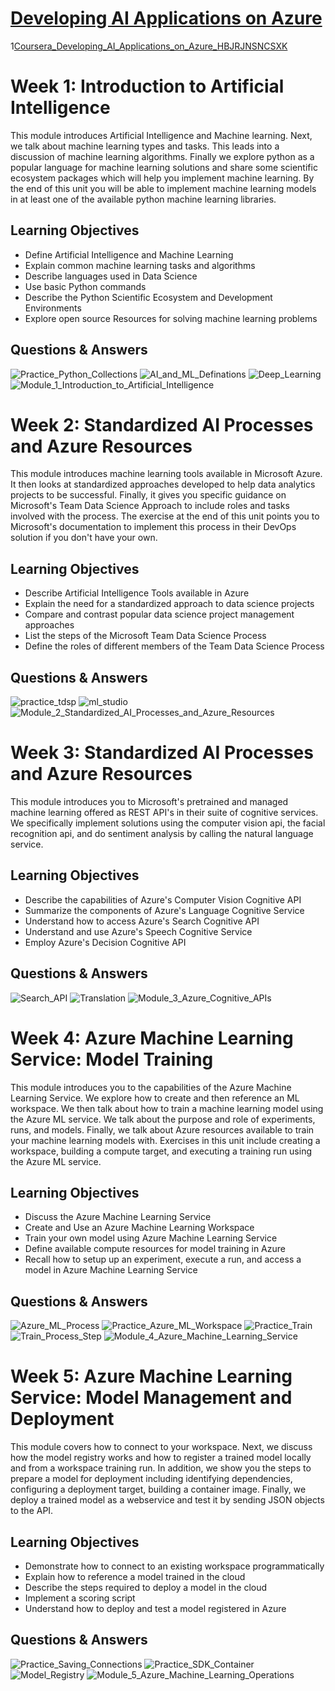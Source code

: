 # [Developing AI Applications on Azure](https://www.coursera.org/learn/developing-ai-applications-azure/home/welcome)
1[Coursera_Developing_AI_Applications_on_Azure_HBJRJNSNCSXK](/Developing_AI_Applications_on_Azure/images/Coursera_Developing_AI_Applications_on_Azure_HBJRJNSNCSXK.png)

# Week 1: Introduction to Artificial Intelligence
This module introduces Artificial Intelligence and Machine learning. Next, we talk about machine learning types and tasks. This leads into a discussion of machine learning algorithms. Finally we explore python as a popular language for machine learning solutions and share some scientific ecosystem packages which will help you implement machine learning. By the end of this unit you will be able to implement machine learning models in at least one of the available python machine learning libraries.

## Learning Objectives
* Define Artificial Intelligence and Machine Learning
* Explain common machine learning tasks and algorithms
* Describe languages used in Data Science​
* Use basic Python commands
* Describe the Python Scientific Ecosystem and Development Environments​
* Explore open source Resources for solving machine learning problems​

## Questions & Answers
![Practice_Python_Collections](/Developing_AI_Applications_on_Azure/images/Practice_Python_Collections.PNG)
![AI_and_ML_Definations](/Developing_AI_Applications_on_Azure/images/AI_and_ML_Definations.PNG)
![Deep_Learning](/Developing_AI_Applications_on_Azure/images/Deep_Learning.PNG)
![Module_1_Introduction_to_Artificial_Intelligence](/Developing_AI_Applications_on_Azure/images/Module_1_Introduction_to_Artificial_Intelligence.png)

# Week 2: Standardized AI Processes and Azure Resources
This module introduces machine learning tools available in Microsoft Azure. It then looks at standardized approaches developed to help data analytics projects to be successful. Finally, it gives you specific guidance on Microsoft's Team Data Science Approach to include roles and tasks involved with the process. The exercise at the end of this unit points you to Microsoft's documentation to implement this process in their DevOps solution if you don't have your own.

## Learning Objectives
* Describe Artificial Intelligence Tools available in Azure
* Explain the need for a standardized approach to data science projects
* Compare and contrast popular data science project management approaches
* List the steps of the Microsoft Team Data Science Process
* Define the roles of different members of the Team Data Science Process

## Questions & Answers
![practice_tdsp](/Developing_AI_Applications_on_Azure/images/practice_tdsp.PNG)
![ml_studio](/Developing_AI_Applications_on_Azure/images/ml_studio.PNG)
![Module_2_Standardized_AI_Processes_and_Azure_Resources](/Developing_AI_Applications_on_Azure/images/Module_2_Standardized_AI_Processes_and_Azure_Resources.png)

# Week 3: Standardized AI Processes and Azure Resources
This module introduces you to Microsoft's pretrained and managed machine learning offered as REST API's in their suite of cognitive services. We specifically implement solutions using the computer vision api, the facial recognition api, and do sentiment analysis by calling the natural language service.

## Learning Objectives
* Describe the capabilities of Azure's Computer Vision Cognitive API
* Summarize the components of Azure's Language Cognitive Service
* Understand how to access Azure's Search Cognitive API
* Understand and use Azure's Speech Cognitive Service
* Employ Azure's Decision Cognitive API

## Questions & Answers

![Search_API](/Developing_AI_Applications_on_Azure/images/Search_API.PNG)
![Translation](/Developing_AI_Applications_on_Azure/images/Translation.PNG)
![Module_3_Azure_Cognitive_APIs](/Developing_AI_Applications_on_Azure/images/Module_3_Azure_Cognitive_APIs.png)

# Week 4: Azure Machine Learning Service: Model Training
This module introduces you to the capabilities of the Azure Machine Learning Service. We explore how to create and then reference an ML workspace. We then talk about how to train a machine learning model using the Azure ML service. We talk about the purpose and role of experiments, runs, and models. Finally, we talk about Azure resources available to train your machine learning models with. Exercises in this unit include creating a workspace, building a compute target, and executing a training run using the Azure ML service.

## Learning Objectives
* Discuss the Azure Machine Learning Service
* Create and Use an Azure Machine Learning Workspace
* Train your own model using Azure Machine Learning Service
* Define available compute resources for model training in Azure
* Recall how to setup up an experiment, execute a run, and access a model in Azure Machine Learning Service

## Questions & Answers
![Azure_ML_Process](/Developing_AI_Applications_on_Azure/images/Azure_ML_Process.PNG)
![Practice_Azure_ML_Workspace](/Developing_AI_Applications_on_Azure/images/Practice_Azure_ML_Workspace.PNG)
![Practice_Train](/Developing_AI_Applications_on_Azure/images/Practice_Train.PNG)
![Train_Process_Step](/Developing_AI_Applications_on_Azure/images/Train_Process_Step.PNG)
![Module_4_Azure_Machine_Learning_Service](/Developing_AI_Applications_on_Azure/images/Module_4_Azure_Machine_Learning_Service.png)

# Week 5: Azure Machine Learning Service: Model Management and Deployment
This module covers how to connect to your workspace. Next, we discuss how the model registry works and how to register a trained model locally and from a workspace training run. In addition, we show you the steps to prepare a model for deployment including identifying dependencies, configuring a deployment target, building a container image. Finally, we deploy a trained model as a webservice and test it by sending JSON objects to the API.

## Learning Objectives
* Demonstrate how to connect to an existing workspace programmatically
* Explain how to reference a model trained in the cloud
* Describe the steps required to deploy a model in the cloud
* Implement a scoring script
* Understand how to deploy and test a model registered in Azure

## Questions & Answers
![Practice_Saving_Connections](/Developing_AI_Applications_on_Azure/images/Practice_Saving_Connections.PNG)
![Practice_SDK_Container](/Developing_AI_Applications_on_Azure/images/Practice_SDK_Container.PNG)
![Model_Registry](/Developing_AI_Applications_on_Azure/images/Model_Registry.PNG)
![Module_5_Azure_Machine_Learning_Operations](/Developing_AI_Applications_on_Azure/images/Module_5_Azure_Machine_Learning_Operations.png)
